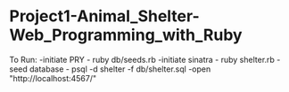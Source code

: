 # Project1-Animal_Shelter-Web_Programming_with_Ruby

To Run:
-initiate PRY - ruby db/seeds.rb
-initiate sinatra - ruby shelter.rb
-seed database - psql -d shelter -f db/shelter.sql
-open "http://localhost:4567/"
